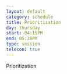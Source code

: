 ```yaml
---
layout: default
category: schedule
title: Prioritization
day: thursday
start: 04:15PM
end: 05:30PM
type: session
telecon: true
---
```


Prioritization
